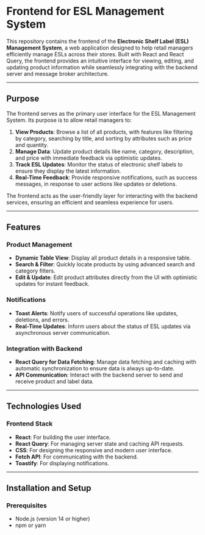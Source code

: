 # Frontend for ESL Management System

This repository contains the frontend of the **Electronic Shelf Label (ESL)
Management System**, a web application designed to help retail managers
efficiently manage ESLs across their stores. Built with React and React Query,
the frontend provides an intuitive interface for viewing, editing, and updating
product information while seamlessly integrating with the backend server and
message broker architecture.

---

## **Purpose**

The frontend serves as the primary user interface for the ESL Management System.
Its purpose is to allow retail managers to:

1. **View Products**: Browse a list of all products, with features like
   filtering by category, searching by title, and sorting by attributes such as
   price and quantity.
2. **Manage Data**: Update product details like name, category, description, and
   price with immediate feedback via optimistic updates.
3. **Track ESL Updates**: Monitor the status of electronic shelf labels to
   ensure they display the latest information.
4. **Real-Time Feedback**: Provide responsive notifications, such as success
   messages, in response to user actions like updates or deletions.

The frontend acts as the user-friendly layer for interacting with the backend
services, ensuring an efficient and seamless experience for users.

---

## **Features**

### **Product Management**

- **Dynamic Table View**: Display all product details in a responsive table.
- **Search & Filter**: Quickly locate products by using advanced search and
  category filters.
- **Edit & Update**: Edit product attributes directly from the UI with
  optimistic updates for instant feedback.

### **Notifications**

- **Toast Alerts**: Notify users of successful operations like updates,
  deletions, and errors.
- **Real-Time Updates**: Inform users about the status of ESL updates via
  asynchronous server communication.

### **Integration with Backend**

- **React Query for Data Fetching**: Manage data fetching and caching with
  automatic synchronization to ensure data is always up-to-date.
- **API Communication**: Interact with the backend server to send and receive
  product and label data.

---

## **Technologies Used**

### **Frontend Stack**

- **React**: For building the user interface.
- **React Query**: For managing server state and caching API requests.
- **CSS**: For designing the responsive and modern user interface.
- **Fetch API**: For communicating with the backend.
- **Toastify**: For displaying notifications.

---

## **Installation and Setup**

### **Prerequisites**

- Node.js (version 14 or higher)
- npm or yarn
